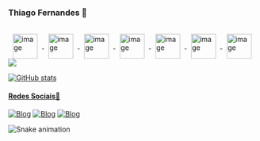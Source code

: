 ### Thiago Fernandes 🤖
<br>

<div>
 <a href="https://github.com/TagFernandes">
 <img align="center" alt="image" height="50" hspace="9" src="https://cdn.jsdelivr.net/gh/devicons/devicon/icons/raspberrypi/raspberrypi-original.svg">
 <img align="center" alt="image" height="50" hspace="9"src="https://cdn.jsdelivr.net/gh/devicons/devicon/icons/arduino/arduino-original-wordmark.svg">
 <img align="center" alt="image" height="50" hspace="9" src="https://cdn.jsdelivr.net/gh/devicons/devicon/icons/unity/unity-original-wordmark.svg">
 <img align="center" alt="image" height="50" hspace="9" src="https://cdn.jsdelivr.net/gh/devicons/devicon/icons/csharp/csharp-original.svg">
 <img align="center" alt="image" height="50" hspace="9" src="https://cdn.jsdelivr.net/gh/devicons/devicon/icons/python/python-original.svg">
 <img align="center" alt="image" height="50" hspace="9" src="https://cdn.jsdelivr.net/gh/devicons/devicon/icons/java/java-original-wordmark.svg">
 <img align="center" alt="image" height="50" hspace="9" src="https://cdn.jsdelivr.net/gh/devicons/devicon/icons/html5/html5-original-wordmark.svg">
</div>

<div>
  <a href="https://github.com/TagFernandes">
  <img src="https://github-readme-stats.vercel.app/api?username=TagFernandes&show_icons=true&theme=radical&include_all_commits=true&count_private=true"/>
</div>

 ![GitHub stats](https://github-readme-stats.vercel.app/api?username=TagFernandes&show_icons=true&theme=radical)


<h4>Redes Sociais📱</h4>

[![Blog](https://img.shields.io/badge/LinkedIn-0077B5?style=for-the-badge&logo=linkedin&logoColor=white)](https://www.linkedin.com/in/tagfernandes)
[![Blog](https://img.shields.io/badge/Instagram-E4405F?style=for-the-badge&logo=instagram&logoColor=white)](https://www.instagram.com/tagfernandes/)
[![Blog](https://img.shields.io/badge/Facebook-1877F2?style=for-the-badge&logo=facebook&logoColor=white)](https://www.facebook.com/TAGFernandes/)

![Snake animation](https://github.com/TagFernandes/TagFernandes/blob/output/github-contribution-grid-snake.svg)
